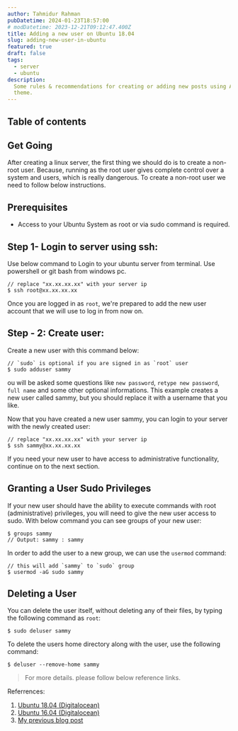```yaml
---
author: Tahmidur Rahman
pubDatetime: 2024-01-23T18:57:00
# modDatetime: 2023-12-21T09:12:47.400Z
title: Adding a new user on Ubuntu 18.04
slug: adding-new-user-in-ubuntu
featured: true
draft: false
tags:
  - server
  - ubuntu
description:
  Some rules & recommendations for creating or adding new posts using AstroPaper
  theme.
---
```


## Table of contents

## Get Going
After creating a linux server, the first thing we should do is to create a non-root user. Because, running as the root user gives complete control over a system and users, which is really dangerous. To create a non-root user we need to follow below instructions.

## Prerequisites
* Access to your Ubuntu System as root or via sudo command is required.

## Step 1- Login to server using ssh:
Use below command to Login to your ubuntu server from terminal. Use powershell or git bash from windows pc.

```
// replace "xx.xx.xx.xx" with your server ip
$ ssh root@xx.xx.xx.xx
```
Once you are logged in as `root`, we're prepared to add the new user account that we will use to log in from now on.

## Step - 2: Create user:
Create a new user with this command below:
```
// `sudo` is optional if you are signed in as `root` user
$ sudo adduser sammy
```

ou will be asked some questions like `new password`, `retype new password`, `full name` and some other optional informations. This example creates a new user called sammy, but you should replace it with a username that you like.

Now that you have created a new user sammy, you can login to your server with the newly created user:

```
// replace "xx.xx.xx.xx" with your server ip
$ ssh sammy@xx.xx.xx.xx
```

If you need your new user to have access to administrative functionality, continue on to the next section.

## Granting a User Sudo Privileges
If your new user should have the ability to execute commands with root (administrative) privileges, you will need to give the new user access to sudo. With below command you can see groups of your new user:
```
$ groups sammy
// Output: sammy : sammy
```

In order to add the user to a new group, we can use the `usermod` command:
```
// this will add `sammy` to `sudo` group
$ usermod -aG sudo sammy
```

## Deleting a User
You can delete the user itself, without deleting any of their files, by typing the following command as `root`:
```
$ sudo deluser sammy
```

To delete the users home directory along with the user, use the following command:
```
$ deluser --remove-home sammy
```
> For more details. please follow below reference links.

Referrences:

1. [Ubuntu 18.04 (Digitalocean)](https://www.digitalocean.com/community/tutorials/how-to-add-and-delete-users-on-ubuntu-18-04)
2. [Ubuntu 16.04 (Digitalocean)](https://www.digitalocean.com/community/tutorials/initial-server-setup-with-ubuntu-16-04)
3. [My previous blog post](https://tahmidrana.blogspot.com/)